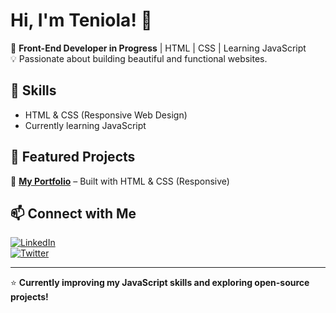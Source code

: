 # Hi, I'm Teniola! 👋  

🚀 **Front-End Developer in Progress** | HTML | CSS | Learning JavaScript  
💡 Passionate about building beautiful and functional websites.  

## 🚀 Skills  
- HTML & CSS (Responsive Web Design)  
- Currently learning JavaScript  

## 📂 Featured Projects  
🔹 **[My Portfolio](your-portfolio-link-here)** – Built with HTML & CSS (Responsive)  

## 📫 Connect with Me  
[![LinkedIn](https://img.shields.io/badge/LinkedIn-%230077B5.svg?style=flat&logo=linkedin&logoColor=white)](https://www.linkedin.com/in/teniola-ogunrinde-847678195/)  
[![Twitter](https://img.shields.io/badge/Twitter-%231DA1F2.svg?style=flat&logo=twitter&logoColor=white)](https://twitter.com/oluwa10iolaa)  

---
⭐️ **Currently improving my JavaScript skills and exploring open-source projects!**  

